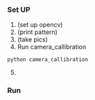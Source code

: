 
### Set UP

1. (set up opencv)
2. (print pattern)
3. (take pics)
4. Run camera_callibration 
```
python camera_callibration
```
5. 

### Run